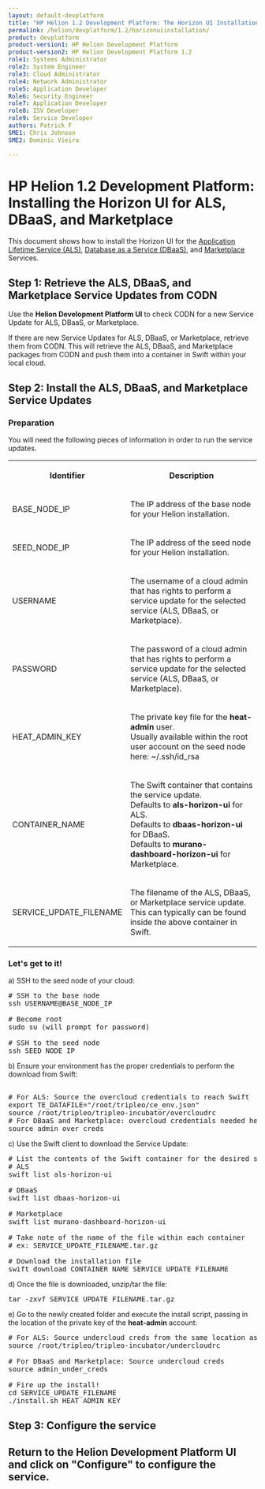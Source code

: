 ```yaml
---
layout: default-devplatform
title: "HP Helion 1.2 Development Platform: The Horizon UI Installation "
permalink: /helion/devplatform/1.2/horizonuiinstallation/
product: devplatform
product-version1: HP Helion Development Platform
product-version2: HP Helion Development Platform 1.2
role1: Systems Administrator 
role2: System Engineer
role3: Cloud Administrator
role4: Network Administrator
role5: Application Developer
Role6: Security Engineer
role7: Application Developer 
role8: ISV Developer
role9: Service Developer
authors: Patrick F
SME1: Chris Johnson
SME2: Dominic Vieira

---
```

<!--UNDER REVISION-->



# HP Helion 1.2 Development Platform: Installing the Horizon UI for ALS, DBaaS, and Marketplace

This document shows how to install the Horizon UI for the [Application Lifetime Service (ALS)](/helion/devplatform/1.1/als/), [Database as a Service (DBaaS)](/helion/devplatform/1.1/databaseservice/), and [Marketplace](/helion/devplatform/1.1/marketplace/) Services.
 

## Step 1: Retrieve the ALS, DBaaS, and Marketplace Service Updates from CODN

Use the **Helion Development Platform UI** to check CODN for a new Service Update for ALS, DBaaS, or Marketplace.

If there are new Service Updates for ALS, DBaaS, or Marketplace, retrieve them from CODN. This will retrieve the ALS, DBaaS, and Marketplace packages from CODN and push them into a container in Swift within your local cloud.

## Step 2: Install the ALS, DBaaS, and Marketplace Service Updates

### Preparation

You will need the following pieces of information in order to run the service updates.

<table width="100%">
  <tr><th><p>Identifier</p></th><th><p>Description</p></th></tr>
  <tr><td><p>BASE_NODE_IP</p></td><td><p>The IP address of the base node for your Helion installation.</p></td></tr>
  <tr><td><p>SEED_NODE_IP</p></td><td><p>The IP address of the seed node for your Helion installation.</p></td></tr>
  <tr><td><p>USERNAME</p></td><td><p>The username of a cloud admin that has rights to perform a service update for the selected service (ALS, DBaaS, or Marketplace).</p></td></tr>
  <tr><td><p>PASSWORD</p></td><td><p>The password of a cloud admin that has rights to perform a service update for the selected service (ALS, DBaaS, or Marketplace).</p></td></tr>
  <tr><td><p>HEAT_ADMIN_KEY</p></td><td><p>The private key file for the <strong>heat-admin</strong> user. <br />
Usually available within the root user account on the seed node here: ~/.ssh/id_rsa</p></td></tr>
  <tr><td><p>CONTAINER_NAME</p></td><td><p>The Swift container that contains the service update. <br />
Defaults to <strong>als-horizon-ui</strong> for ALS. <br />
Defaults to <strong>dbaas-horizon-ui</strong> for DBaaS. <br />
Defaults to <strong>murano-dashboard-horizon-ui</strong> for Marketplace.</p></td></tr>
  <tr><td><p>SERVICE_UPDATE_FILENAME</p></td><td><p>The filename of the ALS, DBaaS, or Marketplace service update. <br />
This can typically can be found inside the above container in Swift.</p></td></tr>
</table>

### Let's get to it!

a) SSH to the seed node of your cloud:

<pre>
# SSH to the base node 
ssh USERNAME@BASE_NODE_IP

# Become root
sudo su (will prompt for password)

# SSH to the seed node 
ssh SEED_NODE_IP
</pre>

b) Ensure your environment has the proper credentials to perform the download from Swift:

<pre>

# For ALS: Source the overcloud credentials to reach Swift 
export TE_DATAFILE="/root/tripleo/ce_env.json"
source /root/tripleo/tripleo-incubator/overcloudrc
# For DBaaS and Marketplace: overcloud credentials needed here 
source admin_over_creds
</pre>

c) Use the Swift client to download the Service Update:

<pre>
# List the contents of the Swift container for the desired service update
# ALS
swift list als-horizon-ui

# DBaaS
swift list dbaas-horizon-ui

# Marketplace
swift list murano-dashboard-horizon-ui

# Take note of the name of the file within each container 
# ex: SERVICE_UPDATE_FILENAME.tar.gz 

# Download the installation file 
swift download CONTAINER_NAME SERVICE_UPDATE_FILENAME 
</pre>

d) Once the file is downloaded, unzip/tar the file:

<pre>
tar -zxvf SERVICE_UPDATE_FILENAME.tar.gz
</pre>

e) Go to the newly created folder and execute the install script, passing in the location of the private key of the <strong>heat-admin</strong> account:

<pre>
# For ALS: Source undercloud creds from the same location as the overcloudrc
source /root/tripleo/tripleo-incubator/undercloudrc

# For DBaaS and Marketplace: Source undercloud creds 
source admin_under_creds 

# Fire up the install!
cd SERVICE_UPDATE_FILENAME 
./install.sh HEAT_ADMIN_KEY 
</pre>

## Step 3: Configure the service

Return to the **Helion Development Platform UI** and click on "Configure" to configure the service.
 ----


